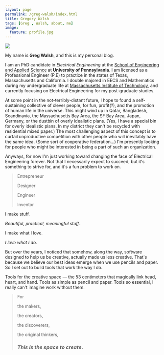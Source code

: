 ```yaml
---
layout: page
permalink: /greg-walsh/index.html
title: Gregory Walsh
tags: [Greg , Walsh, about, me]
image:
  feature: profile.jpg
---
```


  <img src="{{ site.url }}/images/profile.jpg" >


My name is **Greg Walsh**, and this is my personal blog.  

I am an PhD candidate in *Electrical Engineering* at the [School of Engineering and Applied Science](http://www.seas.upenn.edu/) at **University of Pennsylvania**. I am licensed as a Professional Engineer (P.E) to practice in the states of Texas, Massachusetts and California. I double majored in EECS and Mathematics during my undergraduate life at [Massachusetts Institute of Technology](http://www.mit.edu/), and currently focusing on Electrical Engineering for my post-graduate studies.

At some point in the not-terribly-distant future, I hope to found a self-sustaining collective of clever people, for fun, profit(?), and the promotion of human life in the universe. This might wind up in Qatar, Bangladesh, Scandinavia, the Massachusetts Bay Area, the SF Bay Area, Japan, Germany, or the dustbin of overly idealistic plans. (Yes, I have a special bin for overly idealistic plans. In my district they can't be recycled with residential mixed paper.) The most challenging aspect of this concept is to curtail unproductive competition with other people who will inevitably have the same idea. (Some sort of cooperative federation...) I'm presently looking for people who might be interested in being a part of such an organization.

Anyways, for now I'm just working toward changing the face of Electrical Engineering forever. Not that I necessarily expect to succeed, but it's something to strive for, and it's a fun problem to work on.


>Entrepreneur
>
>Designer
>
>Engineer
>
>Inventor

I
make
stuff.


*Beautiful, practical, meaningful stuff.*


I make what I love.

*I love what I do.*


But over the years, I noticed that somehow, along the way, software designed to help us be creative, actually made us less creative. That's because we believe our best ideas emerge when we use pencils and paper.
So I set out to build tools that work the way I do.


Tools for the creative space — the 53 centimeters that magically link head, heart, and hand. Tools as simple as pencil and paper. Tools so essential, I  really can't imagine work without them.


> For
>
> the makers,
> 
> the creators,
> 
> the discoverers,
> 
> the original thinkers,
> 
> ### *This is the space to create.* ###